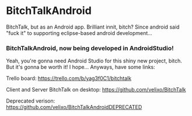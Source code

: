 # BitchTalkAndroid

BitchTalk, but as an Android app. Brilliant innit, bitch?
Since android said "fuck it" to supporting eclipse-based android development...

### BitchTalkAndroid, now being developed in AndroidStudio!

Yeah, you're gonna need Android Studio for this shiny new project, bitch. But it's gonna be worth it! I hope...
Anyways, have some links:

Trello board: https://trello.com/b/yag3f0C1/bitchtalk

Client and Server BitchTalk on desktop: https://github.com/velixo/BitchTalk

Deprecated verison: https://github.com/velixo/BitchTalkAndroidDEPRECATED

